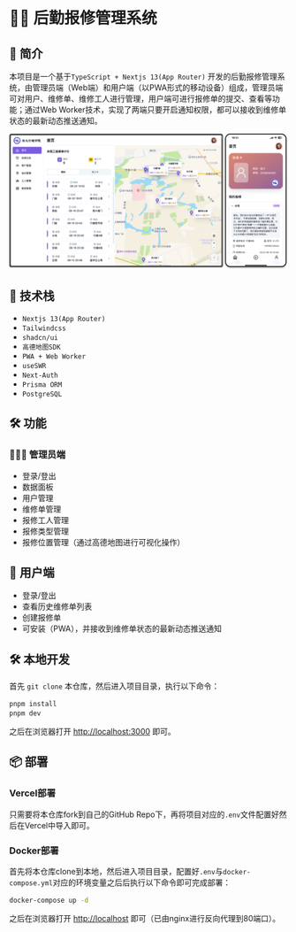 # 👷🏻 后勤报修管理系统

## 📝 简介

本项目是一个基于`TypeScript + Nextjs 13(App Router)` 开发的后勤报修管理系统，由管理员端（Web端）和用户端（以PWA形式的移动设备）组成，管理员端可对用户、维修单、维修工人进行管理，用户端可进行报修单的提交、查看等功能；通过Web Worker技术，实现了两端只要开启通知权限，都可以接收到维修单状态的最新动态推送通知。

![screenshot](./screenshot.png)

## 🚀 技术栈

- `Nextjs 13(App Router)`
- `Tailwindcss`
- `shadcn/ui`
- `高德地图SDK`
- `PWA + Web Worker`
- `useSWR`
- `Next-Auth`
- `Prisma ORM`
- `PostgreSQL`

## 🛠️ 功能

### 👨🏻‍💼 管理员端

- 登录/登出
- 数据面板
- 用户管理
- 维修单管理
- 报修工人管理
- 报修类型管理
- 报修位置管理（通过高德地图进行可视化操作）

## 📱 用户端

- 登录/登出
- 查看历史维修单列表
- 创建报修单
- 可安装（PWA），并接收到维修单状态的最新动态推送通知

## 🛠️ 本地开发

首先 `git clone` 本仓库，然后进入项目目录，执行以下命令：

```bash
pnpm install
pnpm dev
```

之后在浏览器打开 [http://localhost:3000](http://localhost:3000) 即可。

## 📦 部署

### Vercel部署

只需要将本仓库fork到自己的GitHub Repo下，再将项目对应的`.env`文件配置好然后在Vercel中导入即可。

### Docker部署

首先将本仓库clone到本地，然后进入项目目录，配置好`.env`与`docker-compose.yml`对应的环境变量之后后执行以下命令即可完成部署：

```bash
docker-compose up -d
```

之后在浏览器打开 [http://localhost](http://localhost) 即可（已由nginx进行反向代理到80端口）。
